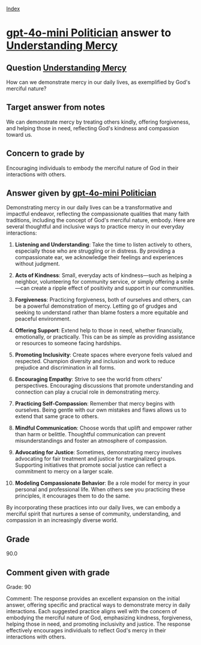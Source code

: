 
[Index](../../index.md)
# [gpt-4o-mini Politician](../../answering_models/gpt-4o-mini_Politician.md) answer to [Understanding Mercy](../../questions/Understanding_Mercy.md)

## Question [Understanding Mercy](../../questions/Understanding_Mercy.md)
How can we demonstrate mercy in our daily lives, as exemplified by God's merciful nature?

## Target answer from notes
We can demonstrate mercy by treating others kindly, offering forgiveness, and helping those in need, reflecting God's kindness and compassion toward us.

## Concern to grade by
Encouraging individuals to embody the merciful nature of God in their interactions with others.

## Answer given by [gpt-4o-mini Politician](../../answering_models/gpt-4o-mini_Politician.md)
Demonstrating mercy in our daily lives can be a transformative and impactful endeavor, reflecting the compassionate qualities that many faith traditions, including the concept of God's merciful nature, embody. Here are several thoughtful and inclusive ways to practice mercy in our everyday interactions:

1. **Listening and Understanding**: Take the time to listen actively to others, especially those who are struggling or in distress. By providing a compassionate ear, we acknowledge their feelings and experiences without judgment.

2. **Acts of Kindness**: Small, everyday acts of kindness—such as helping a neighbor, volunteering for community service, or simply offering a smile—can create a ripple effect of positivity and support in our communities.

3. **Forgiveness**: Practicing forgiveness, both of ourselves and others, can be a powerful demonstration of mercy. Letting go of grudges and seeking to understand rather than blame fosters a more equitable and peaceful environment.

4. **Offering Support**: Extend help to those in need, whether financially, emotionally, or practically. This can be as simple as providing assistance or resources to someone facing hardships.

5. **Promoting Inclusivity**: Create spaces where everyone feels valued and respected. Champion diversity and inclusion and work to reduce prejudice and discrimination in all forms.

6. **Encouraging Empathy**: Strive to see the world from others' perspectives. Encouraging discussions that promote understanding and connection can play a crucial role in demonstrating mercy.

7. **Practicing Self-Compassion**: Remember that mercy begins with ourselves. Being gentle with our own mistakes and flaws allows us to extend that same grace to others.

8. **Mindful Communication**: Choose words that uplift and empower rather than harm or belittle. Thoughtful communication can prevent misunderstandings and foster an atmosphere of compassion.

9. **Advocating for Justice**: Sometimes, demonstrating mercy involves advocating for fair treatment and justice for marginalized groups. Supporting initiatives that promote social justice can reflect a commitment to mercy on a larger scale.

10. **Modeling Compassionate Behavior**: Be a role model for mercy in your personal and professional life. When others see you practicing these principles, it encourages them to do the same.

By incorporating these practices into our daily lives, we can embody a merciful spirit that nurtures a sense of community, understanding, and compassion in an increasingly diverse world.

## Grade
90.0

## Comment given with grade
Grade: 90

Comment: The response provides an excellent expansion on the initial answer, offering specific and practical ways to demonstrate mercy in daily interactions. Each suggested practice aligns well with the concern of embodying the merciful nature of God, emphasizing kindness, forgiveness, helping those in need, and promoting inclusivity and justice. The response effectively encourages individuals to reflect God's mercy in their interactions with others.

